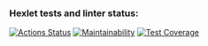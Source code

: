 ### Hexlet tests and linter status:
[![Actions Status](https://github.com/filtertish/java-project-78/actions/workflows/hexlet-check.yml/badge.svg)](https://github.com/filtertish/java-project-78/actions)
[![Maintainability](https://api.codeclimate.com/v1/badges/fda1ccd8bd487fdadb83/maintainability)](https://codeclimate.com/github/filtertish/java-project-78/maintainability)
[![Test Coverage](https://api.codeclimate.com/v1/badges/fda1ccd8bd487fdadb83/test_coverage)](https://codeclimate.com/github/filtertish/java-project-78/test_coverage)
